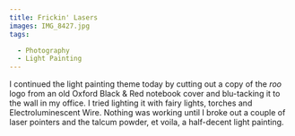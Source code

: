 ```yaml
---
title: Frickin' Lasers
images: IMG_8427.jpg
tags:

  - Photography
  - Light Painting
---
```

I continued the  light painting theme today by cutting out a copy of the _roo_ logo from an old Oxford Black & Red notebook cover and blu-tacking it to the wall in my office. I tried lighting it with fairy lights, torches and Electroluminescent Wire. Nothing was working until I broke out a couple of laser pointers and the talcum powder, et voila, a half-decent light painting.